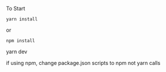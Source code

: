 To Start

    yarn install
    
or

    npm install

yarn dev

if using npm, change package.json scripts to npm not yarn calls